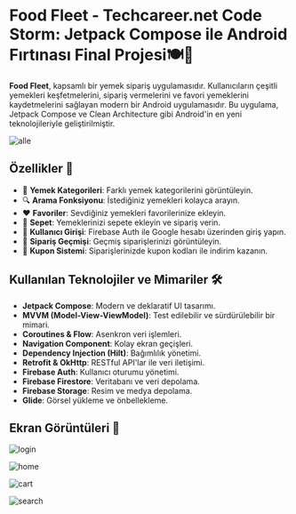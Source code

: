 # Food Fleet - Techcareer.net Code Storm: Jetpack Compose ile Android Fırtınası Final Projesi🍽️📱

**Food Fleet**, kapsamlı bir yemek sipariş uygulamasıdır. Kullanıcıların çeşitli yemekleri keşfetmelerini, sipariş vermelerini ve favori yemeklerini kaydetmelerini sağlayan modern bir Android uygulamasıdır. Bu uygulama, Jetpack Compose ve Clean Architecture gibi Android'in en yeni teknolojileriyle geliştirilmiştir.

![alle](https://github.com/user-attachments/assets/d65a83c0-32d4-4a91-b604-519060bf4782)


## Özellikler 🚀

- 🍕 **Yemek Kategorileri**: Farklı yemek kategorilerini görüntüleyin.
- 🔍 **Arama Fonksiyonu**: İstediğiniz yemekleri kolayca arayın.
- ❤️ **Favoriler**: Sevdiğiniz yemekleri favorilerinize ekleyin.
- 🛒 **Sepet**: Yemeklerinizi sepete ekleyin ve sipariş verin.
- 🔐 **Kullanıcı Girişi**: Firebase Auth ile Google hesabı üzerinden giriş yapın.
- 📜 **Sipariş Geçmişi**: Geçmiş siparişlerinizi görüntüleyin.
- 🔧 **Kupon Sistemi**: Siparişlerinizde kupon kodları ile indirim kazanın.

## Kullanılan Teknolojiler ve Mimariler 🛠️

- **Jetpack Compose**: Modern ve deklaratif UI tasarımı.
- **MVVM (Model-View-ViewModel)**: Test edilebilir ve sürdürülebilir bir mimari.
- **Coroutines & Flow**: Asenkron veri işlemleri.
- **Navigation Component**: Kolay ekran geçişleri.
- **Dependency Injection (Hilt)**: Bağımlılık yönetimi.
- **Retrofit & OkHttp**: RESTful API'lar ile veri iletişimi.
- **Firebase Auth**: Kullanıcı oturumu yönetimi.
- **Firebase Firestore**: Veritabanı ve veri depolama.
- **Firebase Storage**: Resim ve medya depolama.
- **Glide**: Görsel yükleme ve önbellekleme.

## Ekran Görüntüleri 📸

![login](https://github.com/user-attachments/assets/8d8f3df3-5eee-4cc8-9679-17a7d043416a)

![home](https://github.com/user-attachments/assets/d24798be-4d77-4994-a01b-70c1ac3e3aed)

![cart](https://github.com/user-attachments/assets/0aa38bf6-7045-4631-927d-b191f63b58c6)

![search](https://github.com/user-attachments/assets/437a4523-68bb-4ba0-93f5-31e4ca0a5e6e)


